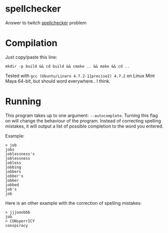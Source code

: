 spellchecker
============

Answer to twitch [spellchecker](http://www.twitch.tv/problems/spellcheck) problem

Compilation
===========

Just copy/paste this line:

```terminal
mkdir -p build && cd build && cmake .. && make && cd ..
```

Tested with `gcc (Ubuntu/Linaro 4.7.2-11precise2) 4.7.2` on Linux Mint Maya 64-bit, but should word everywhere.. I think.

Running
=======

This program takes up to one argument: `--autocomplete`.
Turning this flag on will change the behaviour of the program. Instead of correcting spelling mistakes,
it will output a list of possible completion to the word you entered.

Example:
```terminal
> job
jobs
joblessness's
joblessness
jobless
jobbing
jobbers
jobber's
jobber
jobbed
job's
job
```

Here is an other example with the correction of spelling mistakes:

```terminal
> jjjooobbb
job
> CUNsperrICY
conspiracy
```
